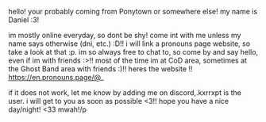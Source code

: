 hello! your probably coming from Ponytown or somewhere else! my name is Daniel :3!

im mostly online everyday, so dont be shy! come int with me unless my name says otherwise (dni, etc.) :D!!
i will link a pronouns page website, so take a look at that :p.
im so always free to chat to, so come by and say hello, even if im with friends :>!!
most of the time im at CoD area, sometimes at the Ghost Band area with friends :)!!
heres the website !!
https://en.pronouns.page/@_

if it does not work, let me know by adding me on discord,.kxrrxpt is the user. i will get to you as soon as possible <3!!
hope you have a nice day/night! <33 mwah!/p
